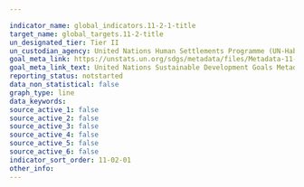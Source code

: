 ```yaml
---

indicator_name: global_indicators.11-2-1-title
target_name: global_targets.11-2-title
un_designated_tier: Tier II
un_custodian_agency: United Nations Human Settlements Programme (UN-Habitat)
goal_meta_link: https://unstats.un.org/sdgs/metadata/files/Metadata-11-02-01.pdf
goal_meta_link_text: United Nations Sustainable Development Goals Metadata (PDF 247 KB)
reporting_status: notstarted
data_non_statistical: false
graph_type: line
data_keywords:  
source_active_1: false
source_active_2: false
source_active_3: false
source_active_4: false
source_active_5: false
source_active_6: false
indicator_sort_order: 11-02-01
other_info: 
---
```

